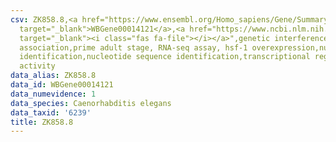 ```yaml
---
csv: ZK858.8,<a href="https://www.ensembl.org/Homo_sapiens/Gene/Summary?db=core;g=WBGene00014121"
  target="_blank">WBGene00014121</a>,<a href="https://www.ncbi.nlm.nih.gov/pubmed/30894454"
  target="_blank"><i class="fas fa-file"></i></a>",genetic interference,functional
  association,prime adult stage, RNA-seq assay, hsf-1 overexpression,nucleotide sequence
  identification,nucleotide sequence identification,transcriptional regulation,up-regulates
  activity
data_alias: ZK858.8
data_id: WBGene00014121
data_numevidence: 1
data_species: Caenorhabditis elegans
data_taxid: '6239'
title: ZK858.8
---
```

